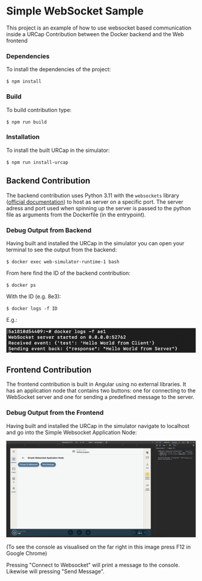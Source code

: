 # Simple WebSocket Sample

This project is an example of how to use websocket based communication inside a URCap Contribution between the Docker backend and the Web frontend

### Dependencies
To install the dependencies of the project:

`$ npm install`

### Build
To build contribution type:

`$ npm run build`

### Installation
To install the built URCap in the simulator:

`$ npm run install-urcap`

## Backend Contribution
The backend contribution uses Python 3.11 with the `websockets` library ([official documentation](https://websockets.readthedocs.io/en/stable/)) to host as server on a specific port. The server adress and port used when spinning up the server is passed to the python file as arguments from the Dockerfile (in the entrypoint).

### Debug Output from Backend

Having built and installed the URCap in the simulator you can  open your terminal to see the output from the backend:

`$ docker exec web-simulator-runtime-1 bash`

From here find the ID of the backend contribution:

`$ docker ps`

With the ID (e.g. 8e3):

`$ docker logs -f ID`

E.g.:

![Terminal](assets/terminal.png)

## Frontend Contribution
The frontend contribution is built in Angular using no external libraries. It has an application node that contains two buttons: one for connecting to the WebSocket server and one for sending a predefined message to the server.

### Debug Output from the Frontend
Having built and installed the URCap in the simulator navigate to localhost and go into the Simple Websocket Application Node:

![TP Console](assets/tp_console.png)

(To see the console as visualised on the far right in this image press F12 in Google Chrome)

Pressing "Connect to Websocket" will print a message to the console. Likewise will pressing "Send Message".


